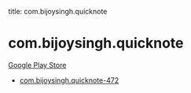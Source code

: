 title: com.bijoysingh.quicknote
# com.bijoysingh.quicknote


[Google Play Store](https://play.google.com/store/apps/details?id=com.bijoysingh.quicknote)


* [com.bijoysingh.quicknote-472](./com.bijoysingh.quicknote-472/)